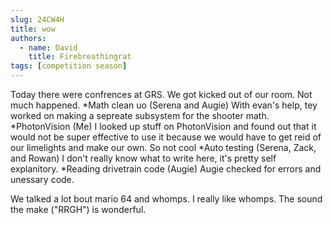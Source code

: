 ```yaml
---
slug: 24CW4H
title: wow
authors:
  - name: David
    title: Firebreathingrat
tags: [competition season]
---
```

Today there were confrences at GRS. We got kicked out of our room. Not much happened.
*Math clean uo (Serena and Augie) With evan's help, tey worked on making a sepreate subsystem for the shooter math. 
*PhotonVision (Me) I looked up stuff on PhotonVision and found out that it would not be super effective to use it because we would have to get reid of our limelights and make our own. So not cool
*Auto testing (Serena, Zack, and Rowan) I don't really know what to write here, it's pretty self explanitory.
*Reading drivetrain code (Augie) Augie checked for errors and unessary code.

We talked a lot bout mario 64 and whomps. I really like whomps. The sound the make ("RRGH") is wonderful.
